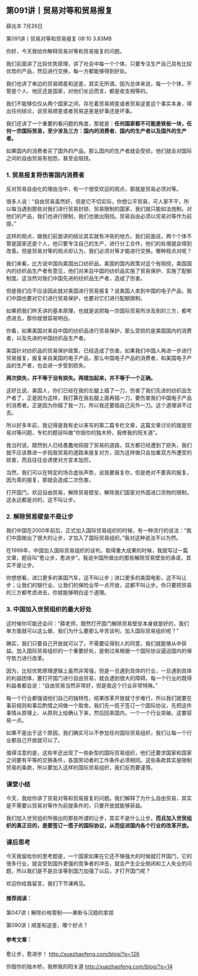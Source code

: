 

## 第091讲丨贸易对等和贸易报复


薛兆丰
 7月26日

第091讲丨贸易对等和贸易报复
08:10 3.83MB


你好，今天我给你解释贸易对等和贸易报复的问题。

我们前面讲了比较优势原理，讲了社会中每一个个体，只要专注生产自己具有比较优势的产品，然后进行交换，每一方都能够得到好处。

我们也讲了单边的贸易顺差和逆差，其实无所谓。因为总体来说，每一个个体，不管是个人、地区还是国家，对他们长远而言，都是收支相等的。

我们不能够仅仅从两个国家之间，存在着贸易顺差或者贸易逆差这个事实本身，得出任何结论，说贸易顺差或者贸易逆差是好事还是坏事。

我们还讲了一个重要的看问题的角度，那就是：**任何国家都不可能是铁板一块，任何一宗国际贸易，至少涉及三方：国内的消费者、国内的生产者以及国外的生产者。**

如果国内的消费者买了国外的产品，那么国内的生产者就会受损，他们就会对国际之间的自由贸易有抱怨，甚至会阻挠。

### 1. 贸易报复将伤害国内消费者

反对贸易自由化的理由当中，有一个很受欢迎的观点，那就是贸易必须对等。

很多人说：“自由贸易虽然好，但是它不切实际，你想公平贸易，可人家不干，所以每当遇到那些对我们进行贸易封锁、贸易限制的国家，我们就只能如法炮制，对他们的产品，我们也进行限制，我们也做出阻挡。贸易自由必须以贸易对等作为前提。”

这样的观点，跟我们前面讲的结论其实就有冲突的地方。我们前面说，两个个体不管是国家还是个人，他只要专注自己的生产，进行分工合作，他们的处境就会得到改善。但是贸易对等的观点却认为，我们必须对等才能进行交换。哪种观点对呢？

我们来看，比方说中国向美国出口纺织品，美国的国内政策对这个有阻挠，美国国内的纺织品生产者有意见，他们对来自中国的纺织品实施了贸易保护、实施了配额制度。这当然对我们中国先进的纺织品生产者，造成了伤害。

但是我们应不应该因此就对美国进行贸易报复？说美国人卖到中国的电子产品，我们中国也要对它们进行贸易保护，也要对它们进行配额限制。

如果把我们昨天讲的基本原理，也就是说把每一宗国际贸易所涉及到的三方，都考虑进去，那你就很容易明白。

你看，如果美国对来自中国的纺织品进行贸易保护，那么受损的是美国国内的消费者，以及先进的中国纺织品生产者。

美国针对纺织品的贸易保护政策，已经造成了伤害。如果我们中国人再进一步进行贸易报复，报复来自美国的电子产品，那么中国电子产品的消费者，和美国电子产品的生产者，也会进一步受到损失。

**两次损失，并不等于没有损失。两错加起来，并不等于一个正确。**

这好比说，美国人，你们已经在我的左腿上插了一刀，伤害了我们先进的纺织品生产者了，正是因为这样，我打算在我右腿上面再插一刀，要伤害我们中国电子产品的消费者。正是因为你插了我一刀，所以我还要插自己另外一刀。这个道理讲不过去。

所以好多年前，我记得是我有史以来写的第二篇专栏文章，这篇文章讨论的就是贸易对等问题，专栏的题目叫做“你毁你的独木桥，我修我的阳关道”。

我当时说，既然别人已经愚蠢地捣毁了贸易的道路，双方都已经遭到了损失，我们就不应该靠进一步捣毁贸易的道路来报复对方，因为这样做只会加重双方所遭受的损害，而且往往会诱使对方变本加厉。

当然，我们可以在特定的场合虚张声势，说我要报复你，但是绝对不要真的报复。因为真的报复，那就会造成二次伤害。

打开国门，欢迎自由贸易，解除贸易壁垒，解除我们国家对外国进口货物的限制，这永远都是对的，这不叫让步。

### 2. 解除贸易壁垒不是让步

我们中国在2000年前后，正式加入国际贸易组织的时候，有一种流行的说法：“我们中国做出了很大的让步，才加入了国际贸易组织。”我对这种说法不以为然。

在1999年，中国加入国际贸易组织的谈判，取得重大成果的时候，我就写过一篇文章，题目叫“愈让步，愈进步”。我说中国所做出的那些解除贸易壁垒的承诺，其实不是让步。

你想想看，进口更多的美国汽车，这不叫让步；进口更多的美国电影，这不叫让步；让我们的银行业、让我们的保险业早一点开放，这都不叫让步。你只要把贸易的三方都考虑进去，你就能够明白这个道理。

### 3. 中国加入世贸组织的最大好处

这时候你可能还会问：“薛老师，既然打开国门解除贸易壁垒本身就是好的，我们单方面就可以这么做，我们为什么要那么辛苦谈判，加入国际贸易组织呢？”

确实，我们只要自己开放就可以了，不需要征得别人的同意，我们就能够从中获益。加入国际贸易组织的一个重要好处，是倒过来根据一个国际协议逼迫国内的保守势力进行改革。

因为，比较优势原理逻辑上虽然非常强，但是一旦遇到具体的行业，一旦遇到具体的利益团体，要打开国门进行自由贸易，就会遇到很大的障碍。每一个行业的既得利益者都会说：“自由贸易当然非常好，但是我这个行业非常特殊。”

每一个行业都强调他们自己的独特性，结果改革开放就寸步难行，所以我们就要在事前规则和事后酌情之间做一个取舍。我们先一揽子签订一个国际协议，先把这件事情从原理上、从原则上给确认下来，然后回来国内，一个一个行业突破。这要容易一点。

如果不是出于这个原因，我们确实可以不参加任何国际贸易组织，我们让每一个行业都自己开放就可以了。

值得注意的是，这些年还出现了一些新型的国际贸易组织，他们还要求国家和国家之间要有平等的交换条件，各国劳动者的工作条件必须相同。这些条款其实是限制贸易的条款，所以要加入这样的国际贸易组织，我们反而要谨慎。

### 课堂小结

今天，我给你讲了贸易对等和贸易报复的问题。我们解释了为什么自由贸易，其实是不需要以贸易对等作为前提条件的，只要开放就能够获益。

我们加入世贸组织所做出的那些所谓的让步，其实不是什么让步。**而且加入世贸组织的真正目的，是要签订一揽子的国际协议，从而促进国内各个行业的改革开放。**

### 课后思考

今天我留给你的思考题是，一个国家如果在它还不够强大的时候就打开国门，它的很多行业，就会受到国外更强的竞争者的冲击，就会产生企业倒闭和工人失业的问题，所以我们是不是应该等到国力加强了以后，才打开国门呢？

欢迎你给我留言，我们下节课再见。

#### 推荐阅读：

第047讲丨解除价格管制——果断与沉稳的拿捏

第090讲丨顺差和逆差，哪个好点？

#### 参考文章：

愈让步，愈进步！
http://xuezhaofeng.com/blog/?p=126

你毁你的独木桥，我修我的阳关道
http://xuezhaofeng.com/blog/?p=14